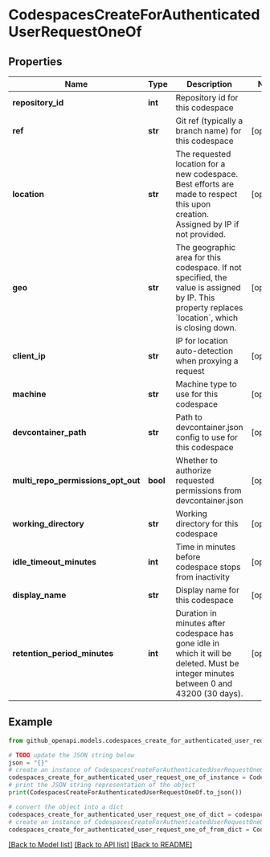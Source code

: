 # CodespacesCreateForAuthenticatedUserRequestOneOf


## Properties

Name | Type | Description | Notes
------------ | ------------- | ------------- | -------------
**repository_id** | **int** | Repository id for this codespace | 
**ref** | **str** | Git ref (typically a branch name) for this codespace | [optional] 
**location** | **str** | The requested location for a new codespace. Best efforts are made to respect this upon creation. Assigned by IP if not provided. | [optional] 
**geo** | **str** | The geographic area for this codespace. If not specified, the value is assigned by IP. This property replaces &#x60;location&#x60;, which is closing down. | [optional] 
**client_ip** | **str** | IP for location auto-detection when proxying a request | [optional] 
**machine** | **str** | Machine type to use for this codespace | [optional] 
**devcontainer_path** | **str** | Path to devcontainer.json config to use for this codespace | [optional] 
**multi_repo_permissions_opt_out** | **bool** | Whether to authorize requested permissions from devcontainer.json | [optional] 
**working_directory** | **str** | Working directory for this codespace | [optional] 
**idle_timeout_minutes** | **int** | Time in minutes before codespace stops from inactivity | [optional] 
**display_name** | **str** | Display name for this codespace | [optional] 
**retention_period_minutes** | **int** | Duration in minutes after codespace has gone idle in which it will be deleted. Must be integer minutes between 0 and 43200 (30 days). | [optional] 

## Example

```python
from github_openapi.models.codespaces_create_for_authenticated_user_request_one_of import CodespacesCreateForAuthenticatedUserRequestOneOf

# TODO update the JSON string below
json = "{}"
# create an instance of CodespacesCreateForAuthenticatedUserRequestOneOf from a JSON string
codespaces_create_for_authenticated_user_request_one_of_instance = CodespacesCreateForAuthenticatedUserRequestOneOf.from_json(json)
# print the JSON string representation of the object
print(CodespacesCreateForAuthenticatedUserRequestOneOf.to_json())

# convert the object into a dict
codespaces_create_for_authenticated_user_request_one_of_dict = codespaces_create_for_authenticated_user_request_one_of_instance.to_dict()
# create an instance of CodespacesCreateForAuthenticatedUserRequestOneOf from a dict
codespaces_create_for_authenticated_user_request_one_of_from_dict = CodespacesCreateForAuthenticatedUserRequestOneOf.from_dict(codespaces_create_for_authenticated_user_request_one_of_dict)
```
[[Back to Model list]](../README.md#documentation-for-models) [[Back to API list]](../README.md#documentation-for-api-endpoints) [[Back to README]](../README.md)


